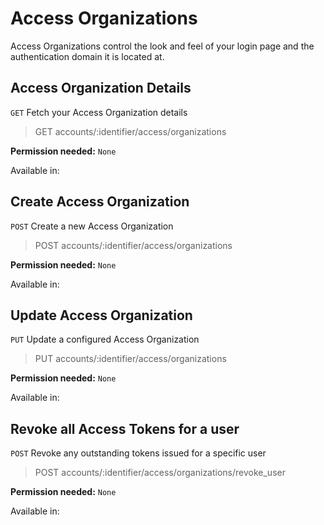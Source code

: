# Access Organizations

Access Organizations control the look and feel of your login page and the authentication domain it is located at.

## Access Organization Details

`GET` Fetch your Access Organization details

> GET accounts/:identifier/access/organizations

**Permission needed:** `None`

Available in:




## Create Access Organization

`POST` Create a new Access Organization

> POST accounts/:identifier/access/organizations

**Permission needed:** `None`

Available in:




## Update Access Organization

`PUT` Update a configured Access Organization

> PUT accounts/:identifier/access/organizations

**Permission needed:** `None`

Available in:




## Revoke all Access Tokens for a user

`POST` Revoke any outstanding tokens issued for a specific user

> POST accounts/:identifier/access/organizations/revoke_user

**Permission needed:** `None`

Available in:



